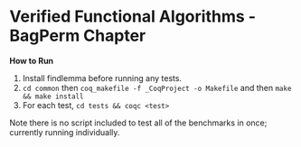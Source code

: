 # Verified Functional Algorithms - BagPerm Chapter

**How to Run**
1. Install findlemma before running any tests.
2. `cd common` then `coq_makefile -f _CoqProject -o Makefile` and then `make && make install`
3. For each test, `cd tests && coqc <test>`

Note there is no script included to test all of the benchmarks in once; currently running individually.
